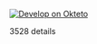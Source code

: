 ﻿

 

[![Develop on Okteto](https://okteto.com/develop-okteto.svg)](https://cloud.okteto.com/deploy)

3528
details
